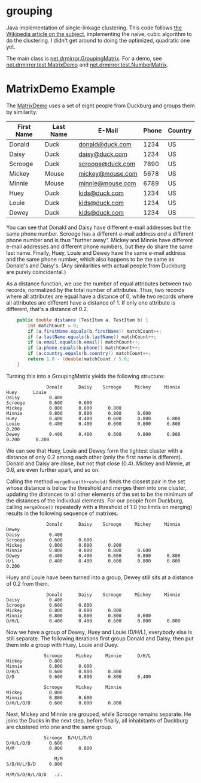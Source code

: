 # grouping
Java implementation of single-linkage clustering. This code follows [the Wikipedia article on the subject](https://en.wikipedia.org/wiki/Single-linkage_clustering), implementing the naive, cubic algorithm to do the clustering. I didn't get around to doing the optimized, quadratic one yet.

The main class is [net.drmirror.GroupingMatrix](src/net/drmirror/GroupingMatrix.java). For a demo, see [net.drmirror.test.MatrixDemo](src/net/drmirror/test/MatrixDemo.java) and [net.drmirror.test.NumberMatrix](src/net/drmirror/test/NumberMatrix.java). 

# MatrixDemo Example

The [MatrixDemo](src/net/drmirror/MatrixDemo) uses a set of eight people from Duckburg and groups
them by similarity. 

First Name | Last Name | E-Mail           | Phone | Country
-----------|-----------|------------------|-------|--------
Donald     | Duck      | donald@duck.com  | 1234  | US
Daisy      | Duck      | daisy@duck.com   | 1234  | US
Scrooge    | Duck      | scrooge@duck.com | 7890  | US
Mickey     | Mouse     | mickey@mouse.com | 5678  | US
Minnie     | Mouse     | minnie@mouse.com | 6789  | US
Huey     | Duck       | kids@duck.com  | 1234  | US
Louie     | Duck      | kids@duck.com  | 1234  | US
Dewey     | Duck      | kids@duck.com  | 1234  | US

You can see that Donald and Daisy have different e-mail addresses but the same phone number. Scrooge has a different e-mail address *and* a different phone number and is thus "further away". Mickey and Minnie have different e-mail addresses and different phone numbers, but they do share the same last name. Finally, Huey, Louie and Dewey have the same e-mail address and the same phone number, which also happens to be the same as Donald's and Daisy's. (Any similarities with actual people from Duckburg are purely coincidental.)

As a distance function, we use the number of equal attributes between two records, normalized by the total number of attributes.  Thus, two records where all attributes are equal have a distance of 0, while two records where all attributes are different have a distance of 1.  If only one attribute is different, that's a distance of 0.2.

```java
	public double distance (TestItem a, TestItem b) {
		int matchCount = 0;
		if (a.firstName.equals(b.firstName)) matchCount++;
		if (a.lastName.equals(b.lastName)) matchCount++;
		if (a.email.equals(b.email)) matchCount++;
		if (a.phone.equals(b.phone)) matchCount++;
		if (a.country.equals(b.country)) matchCount++;
		return 1.0 - (double)matchCount / 5.0;
	}
```

Turning this into a GroupingMatrix yields the following structure:

```
               Donald      Daisy    Scrooge     Mickey     Minnie       Huey      Louie
Daisy           0.400
Scrooge         0.600      0.600
Mickey          0.800      0.800      0.800
Minnie          0.800      0.800      0.800      0.600
Huey            0.400      0.400      0.600      0.800      0.800
Louie           0.400      0.400      0.600      0.800      0.800      0.200
Dewey           0.400      0.400      0.600      0.800      0.800      0.200      0.200
```

We can see that Huey, Louie and Dewey form the tightest cluster with a distance of only 0.2 among each other (only the first name is different).  Donald and Daisy are close, but not *that* close (0.4).  Mickey and Minnie, at 0.6, are even further apart, and so on.

Calling the method ```mergeOnce(threshold)``` finds the closest pair in the set whose distance is below the threshold and merges them into one cluster, updating the distances to all other elements of the set to be the minimum of the distances of the individual elements.  For our people from Duckburg, calling ```mergeOnce()``` repeatedly with a threshold of 1.0 (no limits on merging) results in the following sequence of matrixes.

```
               Donald      Daisy    Scrooge     Mickey     Minnie      Dewey
Daisy           0.400
Scrooge         0.600      0.600
Mickey          0.800      0.800      0.800
Minnie          0.800      0.800      0.800      0.600
Dewey           0.400      0.400      0.600      0.800      0.800
H/L             0.400      0.400      0.600      0.800      0.800      0.200
```

Huey and Louie have been turned into a group, Dewey still sits at a distance of 0.2 from them.

```
               Donald      Daisy    Scrooge     Mickey     Minnie
Daisy           0.400
Scrooge         0.600      0.600
Mickey          0.800      0.800      0.800
Minnie          0.800      0.800      0.800      0.600
D/H/L           0.400      0.400      0.600      0.800      0.800
```

Now we have a group of Dewey, Huey and Louie (D/H/L), everybody else is still separate.  The following iterations first group Donald and Daisy, then put them into a group with Huey, Louie and Duey.

```
              Scrooge     Mickey     Minnie      D/H/L
Mickey          0.800
Minnie          0.800      0.600
D/H/L           0.600      0.800      0.800
D/D             0.600      0.800      0.800      0.400

              Scrooge     Mickey     Minnie
Mickey          0.800
Minnie          0.800      0.600
D/H/L/D/D       0.600      0.800      0.800
```

Next, Mickey and Minnie are grouped, while Scrooge remains separate.  He joins the Ducks in the next step, before finally, all inhabitants of Duckburg are clustered into one and the same group.

```
              Scrooge  D/H/L/D/D
D/H/L/D/D       0.600
M/M             0.800      0.800

                  M/M
S/D/H/L/D/D     0.800

M/M/S/D/H/L/D/D   ./.
```

